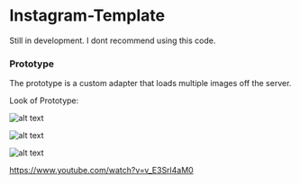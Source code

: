 # Instagram-Template

Still in development. I dont recommend using this code.

### Prototype
The prototype is a custom adapter that loads multiple images off the server. 

Look of Prototype:

![alt text](https://raw.githubusercontent.com/kweaver00/Instagram-Template-Android/master/screenshots/3.png "Instagram Screenshot")


![alt text](https://raw.githubusercontent.com/kweaver00/Instagram-Template-Android/master/screenshots/screenshots.png "Instagram Screenshot")

![alt text](http://keithweaver.ca/imgs/Projects/instagram.jpg "Instagram Screenshot")


https://www.youtube.com/watch?v=v_E3Srl4aM0
